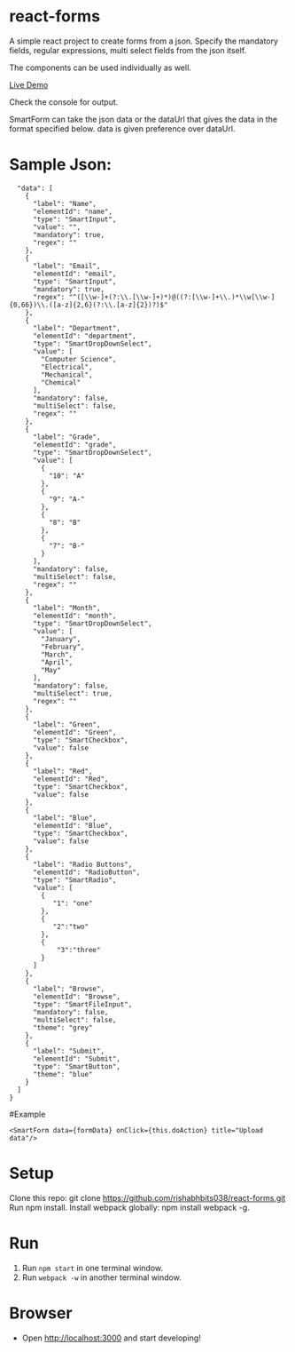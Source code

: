 # react-forms
A simple react project to create forms from a json. Specify the mandatory fields, regular expressions, multi select fields from the json itself. 

The components can be used individually as well.

[Live Demo](http://rishabhbits038.github.io/react-forms/)

Check the console for output.

SmartForm can take the json data or the dataUrl that gives the data in the format specified below. data is given preference over dataUrl.

# Sample Json:
```
  "data": [
    {
      "label": "Name",
      "elementId": "name",
      "type": "SmartInput",
      "value": "",
      "mandatory": true,
      "regex": ""
    },
    {
      "label": "Email",
      "elementId": "email",
      "type": "SmartInput",
      "mandatory": true,
      "regex": "^([\\w-]+(?:\\.[\\w-]+)*)@((?:[\\w-]+\\.)*\\w[\\w-]{0,66})\\.([a-z]{2,6}(?:\\.[a-z]{2})?)$"
    },
    {
      "label": "Department",
      "elementId": "department",
      "type": "SmartDropDownSelect",
      "value": [
        "Computer Science",
        "Electrical",
        "Mechanical",
        "Chemical"
      ],
      "mandatory": false,
      "multiSelect": false,
      "regex": ""
    },
    {
      "label": "Grade",
      "elementId": "grade",
      "type": "SmartDropDownSelect",
      "value": [
        {
          "10": "A"
        },
        {
          "9": "A-"
        },
        {
          "8": "B"
        },
        {
          "7": "B-"
        }
      ],
      "mandatory": false,
      "multiSelect": false,
      "regex": ""
    },
    {
      "label": "Month",
      "elementId": "month",
      "type": "SmartDropDownSelect",
      "value": [
        "January",
        "February",
        "March",
        "April",
        "May"
      ],
      "mandatory": false,
      "multiSelect": true,
      "regex": ""
    },
    {
      "label": "Green",
      "elementId": "Green",
      "type": "SmartCheckbox",
      "value": false
    },
    {
      "label": "Red",
      "elementId": "Red",
      "type": "SmartCheckbox",
      "value": false
    },
    {
      "label": "Blue",
      "elementId": "Blue",
      "type": "SmartCheckbox",
      "value": false
    },
    {
      "label": "Radio Buttons",
      "elementId": "RadioButton",
      "type": "SmartRadio",
      "value": [
        {
           "1": "one"
        },
        {
           "2":"two"
        },
        {
            "3":"three"
        }
      ]
    },
    {
      "label": "Browse",
      "elementId": "Browse",
      "type": "SmartFileInput",
      "mandatory": false,
      "multiSelect": false,
      "theme": "grey"
    },
    {
      "label": "Submit",
      "elementId": "Submit",
      "type": "SmartButton",
      "theme": "blue"
    }
  ]
}

```
#Example

```
<SmartForm data={formData} onClick={this.doAction} title="Upload data"/>
```

# Setup

Clone this repo: git clone https://github.com/rishabhbits038/react-forms.git
Run npm install.
Install webpack globally: npm install webpack -g.

# Run

1. Run `npm start` in one terminal window.
2. Run `webpack -w` in another terminal window.

# Browser

- Open [http://localhost:3000](http://localhost:3000) and start developing!
